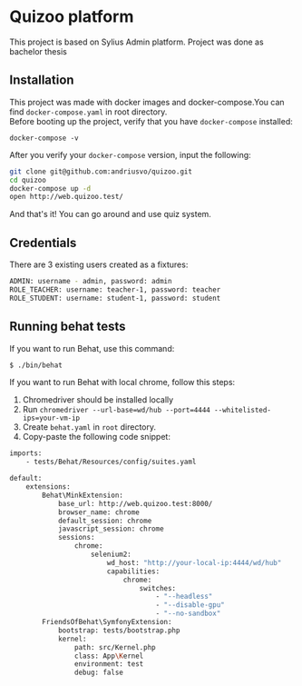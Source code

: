 Quizoo platform
==============

This project is based on Sylius Admin platform. Project was done as bachelor thesis

Installation
------------

This project was made with docker images and docker-compose.You can find `docker-compose.yaml` in root directory.\
Before booting up the project, verify that you have `docker-compose` installed: 

`docker-compose -v`

After you verify your `docker-compose` version, input the following:

```bash
git clone git@github.com:andriusvo/quizoo.git
cd quizoo
docker-compose up -d
open http://web.quizoo.test/
```

And that's it! You can go around and use quiz system.

Credentials
-------------------
There are 3 existing users created as a fixtures:

```bash
ADMIN: username - admin, password: admin
ROLE_TEACHER: username: teacher-1, password: teacher
ROLE_STUDENT: username: student-1, password: student
```

Running behat tests
-------------------

If you want to run Behat, use this command:

```bash
$ ./bin/behat
```

If you want to run Behat with local chrome, follow this steps:

1. Chromedriver should be installed locally
2. Run ``chromedriver --url-base=wd/hub --port=4444 --whitelisted-ips=your-vm-ip``
3. Create ``behat.yaml`` in ``root`` directory.
4. Copy-paste the following code snippet:
```bash
imports:
    - tests/Behat/Resources/config/suites.yaml

default:
    extensions:
        Behat\MinkExtension:
            base_url: http://web.quizoo.test:8000/
            browser_name: chrome
            default_session: chrome
            javascript_session: chrome
            sessions:
                chrome:
                    selenium2:
                        wd_host: "http://your-local-ip:4444/wd/hub"
                        capabilities:
                            chrome:
                                switches:
                                    - "--headless"
                                    - "--disable-gpu"
                                    - "--no-sandbox"
        FriendsOfBehat\SymfonyExtension:
            bootstrap: tests/bootstrap.php
            kernel:
                path: src/Kernel.php
                class: App\Kernel
                environment: test
                debug: false
```
